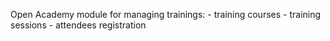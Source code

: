 Open Academy module for managing trainings:
	- training courses
	- training sessions
	- attendees registration
